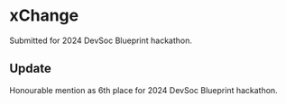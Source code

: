 # xChange
Submitted for 2024 DevSoc Blueprint hackathon.

## Update
Honourable mention as 6th place for 2024 DevSoc Blueprint hackathon.

